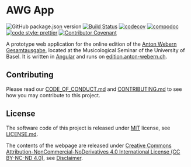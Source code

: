 # AWG App

![GitHub package.json version](https://img.shields.io/github/package-json/v/webern-unibas-ch/awg-app.svg)
[![Build Status](https://travis-ci.org/webern-unibas-ch/awg-app.svg?branch=master)](https://travis-ci.org/webern-unibas-ch/awg-app)
[![codecov](https://codecov.io/gh/webern-unibas-ch/awg-app/branch/master/graph/badge.svg)](https://codecov.io/gh/webern-unibas-ch/awg-app)
[![compodoc](https://edition.anton-webern.ch/compodoc/images/coverage-badge-documentation.svg)](https://edition.anton-webern.ch/compodoc/index.html)
[![code style: prettier](https://img.shields.io/badge/code_style-prettier-ff69b4.svg?style=flat-square)](https://github.com/prettier/prettier)
[![Contributor Covenant](https://img.shields.io/badge/Contributor%20Covenant-v1.4%20adopted-ff69b4.svg)](code-of-conduct.md)

A prototype web application for the online edition of the [Anton Webern Gesamtausgabe](https://www.anton-webern.ch), located at the Musicological Seminar of the University of Basel. It is written in [Angular](https://angular.io/) and runs on [edition.anton-webern.ch](https://edition.anton-webern.ch).

## Contributing

Please read our [CODE_OF_CONDUCT.md](CODE_OF_CONDUCT.md) and [CONTRIBUTING.md](CONTRIBUTING.md) to see how you may contribute to this project.

## License

The software code of this project is released under [MIT](https://opensource.org/licenses/MIT) license, see [LICENSE.md](https://github.com/webern-unibas-ch/awg-app/blob/master/LICENSE.md).

The contents of the webpage are released under [Creative Commons Attribution-NonCommercial-NoDerivatives 4.0 International License (CC BY-NC-ND 4.0)](https://creativecommons.org/licenses/by-nc-nd/4.0/), see [Disclaimer](http://edition.anton-webern.ch/contact#awg-disclaimer).
